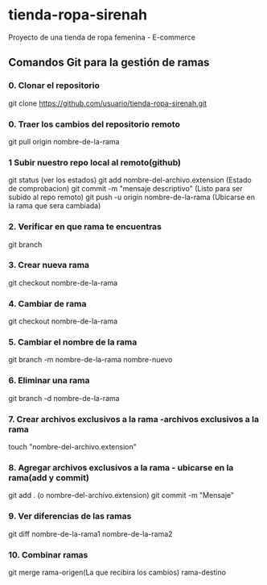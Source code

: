 # tienda-ropa-sirenah
Proyecto de una tienda de ropa femenina - E-commerce

## Comandos Git para la gestión de ramas


### 0. Clonar el repositorio
git clone https://github.com/usuario/tienda-ropa-sirenah.git

### 0. Traer los cambios del repositorio remoto
git pull origin nombre-de-la-rama

### 1 Subir nuestro repo local al remoto(github)
git status (ver los estados)
git add nombre-del-archivo.extension (Estado de comprobacion)
git commit -m "mensaje descriptivo" (Listo para ser subido al repo remoto)
git push -u origin nombre-de-la-rama (Ubicarse en la rama que sera cambiada)


### 2. Verificar en que rama te encuentras
git branch

### 3. Crear nueva rama
git checkout nombre-de-la-rama

### 4. Cambiar de rama
git checkout nombre-de-la-rama

### 5. Cambiar el nombre de la rama
git branch -m nombre-de-la-rama nombre-nuevo

### 6. Eliminar una rama
git branch -d nombre-de-la-rama

### 7. Crear archivos exclusivos a la rama -archivos exclusivos a la rama
touch "nombre-del-archivo.extension"

### 8. Agregar archivos exclusivos a la rama - ubicarse en la rama(add y commit)
git add . (o nombre-del-archivo.extension)
git commit -m "Mensaje"

### 9. Ver diferencias de las ramas
git diff nombre-de-la-rama1 nombre-de-la-rama2

### 10. Combinar ramas
git merge rama-origen(La que recibira los cambios) rama-destino
